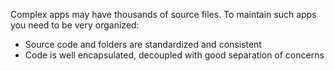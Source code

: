 Complex apps may have thousands of source files. To maintain such
apps you need to be very organized:

- Source code and folders are standardized and consistent 
- Code is well encapsulated, decoupled with good separation of concerns
